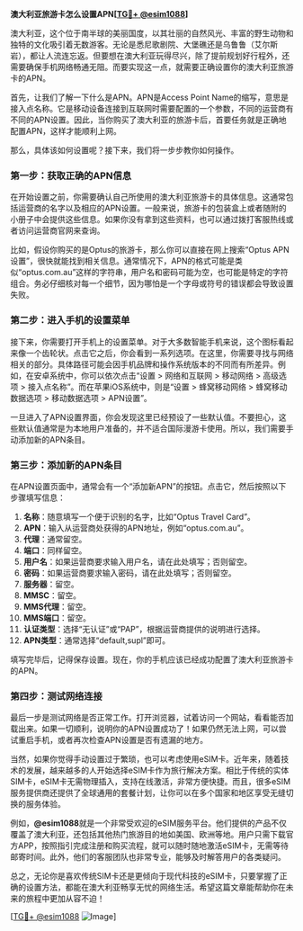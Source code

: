 **澳大利亚旅游卡怎么设置APN[[TG💪+ @esim1088](https://t.me/s/esim1088)]**

澳大利亚，这个位于南半球的美丽国度，以其壮丽的自然风光、丰富的野生动物和独特的文化吸引着无数游客。无论是悉尼歌剧院、大堡礁还是乌鲁鲁（艾尔斯岩），都让人流连忘返。但要想在澳大利亚玩得尽兴，除了提前规划好行程外，还需要确保手机网络畅通无阻。而要实现这一点，就需要正确设置你的澳大利亚旅游卡的APN。

首先，让我们了解一下什么是APN。APN是Access Point Name的缩写，意思是接入点名称。它是移动设备连接到互联网时需要配置的一个参数，不同的运营商有不同的APN设置。因此，当你购买了澳大利亚的旅游卡后，首要任务就是正确地配置APN，这样才能顺利上网。

那么，具体该如何设置呢？接下来，我们将一步步教你如何操作。

### 第一步：获取正确的APN信息

在开始设置之前，你需要确认自己所使用的澳大利亚旅游卡的具体信息。这通常包括运营商的名字以及相应的APN设置。一般来说，旅游卡的包装盒上或者随附的小册子中会提供这些信息。如果你没有拿到这些资料，也可以通过拨打客服热线或者访问运营商官网来查询。

比如，假设你购买的是Optus的旅游卡，那么你可以直接在网上搜索“Optus APN设置”，很快就能找到相关信息。通常情况下，APN的格式可能是类似“optus.com.au”这样的字符串，用户名和密码可能为空，也可能是特定的字符组合。务必仔细核对每一个细节，因为哪怕是一个字母或符号的错误都会导致设置失败。

### 第二步：进入手机的设置菜单

接下来，你需要打开手机上的设置菜单。对于大多数智能手机来说，这个图标看起来像一个齿轮状。点击它之后，你会看到一系列选项。在这里，你需要寻找与网络相关的部分。具体路径可能会因手机品牌和操作系统版本的不同而有所差异。例如，在安卓系统中，你可以依次点击“设置 > 网络和互联网 > 移动网络 > 高级选项 > 接入点名称”。而在苹果iOS系统中，则是“设置 > 蜂窝移动网络 > 蜂窝移动数据选项 > 移动数据选项 > APN设置”。

一旦进入了APN设置界面，你会发现这里已经预设了一些默认值。不要担心，这些默认值通常是为本地用户准备的，并不适合国际漫游卡使用。所以，我们需要手动添加新的APN条目。

### 第三步：添加新的APN条目

在APN设置页面中，通常会有一个“添加新APN”的按钮。点击它，然后按照以下步骤填写信息：

1. **名称**：随意填写一个便于识别的名字，比如“Optus Travel Card”。
2. **APN**：输入从运营商处获得的APN地址，例如“optus.com.au”。
3. **代理**：通常留空。
4. **端口**：同样留空。
5. **用户名**：如果运营商要求输入用户名，请在此处填写；否则留空。
6. **密码**：如果运营商要求输入密码，请在此处填写；否则留空。
7. **服务器**：留空。
8. **MMSC**：留空。
9. **MMS代理**：留空。
10. **MMS端口**：留空。
11. **认证类型**：选择“无认证”或“PAP”，根据运营商提供的说明进行选择。
12. **APN类型**：通常选择“default,supl”即可。

填写完毕后，记得保存设置。现在，你的手机应该已经成功配置了澳大利亚旅游卡的APN。

### 第四步：测试网络连接

最后一步是测试网络是否正常工作。打开浏览器，试着访问一个网站，看看能否加载出来。如果一切顺利，说明你的APN设置成功了！如果仍然无法上网，可以尝试重启手机，或者再次检查APN设置是否有遗漏的地方。

当然，如果你觉得手动设置过于繁琐，也可以考虑使用eSIM卡。近年来，随着技术的发展，越来越多的人开始选择eSIM卡作为旅行解决方案。相比于传统的实体SIM卡，eSIM卡无需物理插入，支持在线激活，非常方便快捷。而且，很多eSIM服务提供商还提供了全球通用的套餐计划，让你可以在多个国家和地区享受无缝切换的服务体验。

例如，**@esim1088**就是一个非常受欢迎的eSIM服务平台。他们提供的产品不仅覆盖了澳大利亚，还包括其他热门旅游目的地如美国、欧洲等地。用户只需下载官方APP，按照指引完成注册和购买流程，就可以随时随地激活eSIM卡，无需等待邮寄时间。此外，他们的客服团队也非常专业，能够及时解答用户的各类疑问。

总之，无论你是喜欢传统SIM卡还是更倾向于现代科技的eSIM卡，只要掌握了正确的设置方法，都能在澳大利亚畅享无忧的网络生活。希望这篇文章能帮助你在未来的旅程中更加从容不迫！

[[TG💪+ @esim1088](https://t.me/s/esim1088) ![Image](https://i.postimg.cc/4NQfJmqS/Snipaste-2025-05-13-00-14-12.png)]